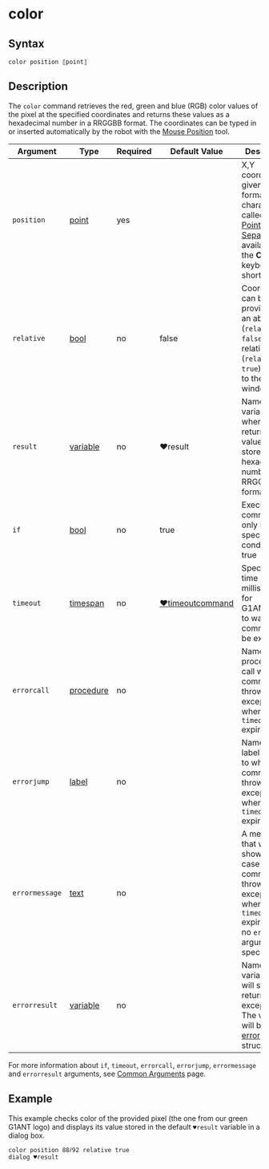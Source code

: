 # color

## Syntax

```G1ANT
color position ⟦point⟧
```

## Description

The `color` command retrieves the red, green and blue (RGB) color values of the pixel at the specified coordinates and returns these values as a hexadecimal number in a RRGGBB format. The coordinates can be typed in or inserted automatically by the robot with the [Mouse Position](G1ANT.Manual/g1ant.robot-window/auxiliary-windows/mouse-position.md) tool.

| Argument | Type | Required | Default Value | Description |
| -------- | ---- | -------- | ------------- | ----------- |
|`position`| [point](G1ANT.Language/G1ANT.Language/Structures/PointStructure.md) | yes |  | X,Y coordinates given in a `x⫽y` format (the `⫽` character called the [Point Separator](G1ANT.Manual/appendices/special-characters/point-separator.md) is available with the **Ctrl+?** keyboard shortcut) |
|`relative`| [bool](G1ANT.Language/G1ANT.Language/Structures/BooleanStructure.md) | no | false | Coordinates can be provided in an absolute (`relative false`) or relative (`relative true`) position to the active window |
|`result`| [variable](G1ANT.Language/G1ANT.Language/Structures/VariableStructure.md) | no | ♥result  | Name of a variable, where the returned value will be stored as a hexadecimal number in a RRGGBB format |
| `if`           | [bool](G1ANT.Language/G1ANT.Language/Structures/BooleanStructure.md) | no       | true                                                        | Executes the command only if a specified condition is true   |
| `timeout`      | [timespan](G1ANT.Language/G1ANT.Language/Structures/TimeSpanStructure.md) | no       | [♥timeoutcommand](G1ANT.Language/G1ANT.Addon.Core/Variables/TimeoutCommandVariable.md) | Specifies time in milliseconds for G1ANT.Robot to wait for the command to be executed |
| `errorcall`    | [procedure](G1ANT.Language/G1ANT.Language/Structures/ProcedureStructure.md) | no       |                                                             | Name of a procedure to call when the command throws an exception or when a given `timeout` expires |
| `errorjump`    | [label](G1ANT.Language/G1ANT.Language/Structures/LabelStructure.md) | no       |                                                             | Name of the label to jump to when the command throws an exception or when a given `timeout` expires |
| `errormessage` | [text](G1ANT.Language/G1ANT.Language/Structures/TextStructure.md) | no       |                                                             | A message that will be shown in case the command throws an exception or when a given `timeout` expires, and no `errorjump` argument is specified |
| `errorresult`  | [variable](G1ANT.Language/G1ANT.Language/Structures/VariableStructure.md) | no       |                                                             | Name of a variable that will store the returned exception. The variable will be of [error](G1ANT.Language/G1ANT.Language/Structures/ErrorStructure.md) structure  |

For more information about `if`, `timeout`, `errorcall`, `errorjump`, `errormessage` and `errorresult` arguments, see [Common Arguments](G1ANT.Manual/appendices/common-arguments.md) page.

## Example

This example checks color of the provided pixel (the one from our green G1ANT logo) and displays its value stored in the default `♥result` variable in a dialog box.

```G1ANT
color position 88⫽92 relative true
dialog ♥result
```

